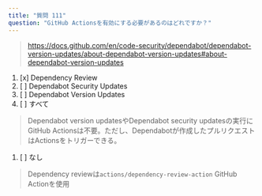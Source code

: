 ```yaml
---
title: "質問 111"
question: "GitHub Actionsを有効にする必要があるのはどれですか？"
---
```


> https://docs.github.com/en/code-security/dependabot/dependabot-version-updates/about-dependabot-version-updates#about-dependabot-version-updates
1. [x] Dependency Review
1. [ ] Dependabot Security Updates
1. [ ] Dependabot Version Updates
1. [ ] すべて
> Dependabot version updatesやDependabot security updatesの実行にGitHub Actionsは不要。ただし、Dependabotが作成したプルリクエストはActionsをトリガーできる。
1. [ ] なし
> Dependency reviewは`actions/dependency-review-action` GitHub Actionを使用